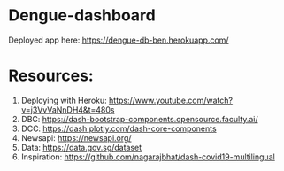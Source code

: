 # Dengue-dashboard

Deployed app here: https://dengue-db-ben.herokuapp.com/

# Resources:

1. Deploying with Heroku: https://www.youtube.com/watch?v=j3VvVaNnDH4&t=480s
2. DBC: https://dash-bootstrap-components.opensource.faculty.ai/
3. DCC: https://dash.plotly.com/dash-core-components
4. Newsapi: https://newsapi.org/
5. Data: https://data.gov.sg/dataset
6. Inspiration: https://github.com/nagarajbhat/dash-covid19-multilingual
